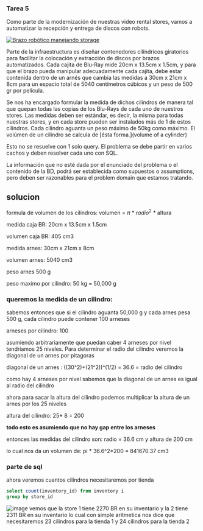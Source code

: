 ### Tarea 5

Como parte de la modernización de nuestras video rental stores, vamos a automatizar la recepción y entrega de discos con robots.

[![Brazo robótico manejando storage](http://img.youtube.com/vi/CVN93H6EuAU/0.jpg)](http://www.youtube.com/watch?v=CVN93H6EuAU "Brazo robótico manejando storage")

Parte de la infraestructura es diseñar contenedores cilíndricos giratorios para facilitar la colocación y extracción de discos por brazos automatizados. Cada cajita de Blu-Ray mide 20cm x 13.5cm x 1.5cm, y para que el brazo pueda manipular adecuadamente cada cajita, debe estar contenida dentro de un arnés que cambia las medidas a 30cm x 21cm x 8cm para un espacio total de 5040 centímetros cúbicos y un peso de 500 gr por película.

Se nos ha encargado formular la medida de dichos cilindros de manera tal que quepan todas las copias de los Blu-Rays de cada uno de nuestros stores. Las medidas deben ser estándar, es decir, la misma para todas nuestras stores, y en cada store pueden ser instalados más de 1 de estos cilindros. Cada cilindro aguanta un peso máximo de 50kg como máximo. El volúmen de un cilindro se calcula de [ésta forma.](volume of a cylinder)

Esto no se resuelve con 1 solo query. El problema se debe partir en varios cachos y deben resolver cada uno con SQL.

La información que no esté dada por el enunciado del problema o el contenido de la BD, podrá ser establecida como supuestos o assumptions, pero deben ser razonables para el problem domain que estamos tratando.

## solucion 
formula de volumen de los cilindros: volumen = $\pi$ * $radio ^ {2}$ * altura

medida caja BR: 20cm x 13.5cm x 1.5cm

volumen caja BR: 405 cm3

medida arnes: 30cm x 21cm x 8cm

volumen arnes: 5040 cm3

peso arnes 500 g

peso maximo por cilindro: 50 kg = 50,000 g

### queremos la medida de un cilindro:
sabemos entonces que si el cilindro aguanta 50,000 g y cada arnes pesa 500 g, cada cilindro puede contener 100 arneses

arneses por cilindro: 100

asumiendo arbitrariamente que puedan caber 4 arneses por nivel tendriamos 25 niveles. 
Para determinar el radio del cilindro veremos la diagonal de un arnes por pitagoras

diagonal de un arnes : ((30^2)+(21^2))^(1/2) = 36.6 = radio del cilindro

como hay 4 arneses por nivel sabemos que la diagonal de un arnes es igual al radio del cilindro

ahora para sacar la altura del cilindro podemos multiplicar la altura de un arnes por los 25 niveles

altura del cilindro: 25* 8 = 200 

**todo esto es asumiendo que no hay gap entre los arneses**

entonces las medidas del cilindro son: radio = 36.6 cm y altura de 200 cm

lo cual nos da un volumen de: pi * 36.6^2*200 = 841670.37 cm3

### parte de sql
ahora veremos cuantos cilindros necesitaremos por tienda
~~~ sql
select count(inventory_id) from inventory i 
group by store_id 
~~~
![image](https://user-images.githubusercontent.com/46376887/171310544-6b74034c-8124-4113-b1e9-9dee96975750.png)
vemos que la store 1 tiene 2270 BR en su inventario y la 2 tiene 2311 BR en su inventario 
lo cual con simple aritmetica nos dice que necesitaremos 
23 cilindros para la tienda 1 y 24 cilindros para la tienda 2

